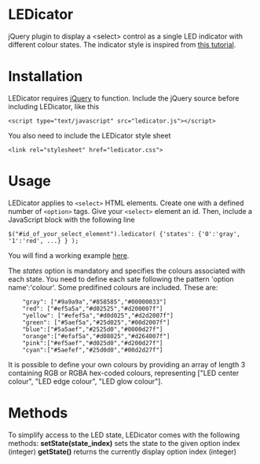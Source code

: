 # LEDicator
jQuery plugin to display a &lt;select> control as a single LED indicator with different colour states.
The indicator style is inspired from [this tutorial](http://tympanus.net/Tutorials/CSS3ButtonSwitches/).

# Installation

LEDicator requires [jQuery](https://jquery.com) to function. Include the jQuery source before including LEDicator, like this
````
<script type="text/javascript" src="ledicator.js"></script>
````

You also need to include the LEDicator style sheet

````
<link rel="stylesheet" href="ledicator.css">
````

# Usage

LEDicator applies to ````<select>```` HTML elements. Create one with a defined number of ````<option>```` tags. Give your ````<select>```` element an id. Then, include a JavaScript block with the following line

````
$("#id_of_your_select_element").ledicator( {'states': {'0':'gray', '1':'red', ...} } );
````
You will find a working example [here](https://github.com/vpaeder/ledicator/blob/master/ledicator-demo.html).

The *states* option is mandatory and specifies the colours associated with each state. You need to define each sate following the pattern 'option name':'colour'.
Some predifined colours are included. These are:

````
	"gray": ["#9a9a9a","#858585","#00000033"]
	"red": ["#ef5a5a","#d02525","#d200007f"]
	"yellow": ["#efef5a","#d0d025","#d2d2007f"]
	"green": ["#5aef5a","#25d025","#00d2007f"]
	"blue":["#5a5aef","#2525d0","#0000d27f"]
	"orange":["#efaf5a","#d08025","#d264007f"]
	"pink":["#ef5aef","#d025d0","#d200d27f"]
	"cyan":["#5aefef","#25d0d0","#00d2d27f"]	
````

It is possible to define your own colours by providing an array of length 3 containing RGB or RGBA hex-coded colours, representing ["LED center colour", "LED edge colour", "LED glow colour"].

# Methods

To simplify access to the LED state, LEDicator comes with the following methods:
**setState(state_index)** sets the state to the given option index (integer)
**getState()** returns the currently display option index (integer)
